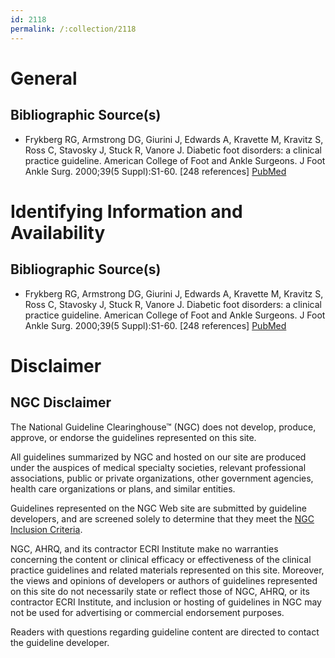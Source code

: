 ```yaml
---
id: 2118
permalink: /:collection/2118
---
```


# General

## Bibliographic Source(s)

- Frykberg RG, Armstrong DG, Giurini J, Edwards A, Kravette M, Kravitz S, Ross C, Stavosky J, Stuck R, Vanore J. Diabetic foot disorders: a clinical practice guideline. American College of Foot and Ankle Surgeons. J Foot Ankle Surg. 2000;39(5 Suppl):S1-60. [248 references] [ PubMed ](http://www.ncbi.nlm.nih.gov/entrez/query.fcgi?cmd=Retrieve&db=pubmed&dopt=Abstract&list_uids=11280471)

# Identifying Information and Availability

## Bibliographic Source(s)

- Frykberg RG, Armstrong DG, Giurini J, Edwards A, Kravette M, Kravitz S, Ross C, Stavosky J, Stuck R, Vanore J. Diabetic foot disorders: a clinical practice guideline. American College of Foot and Ankle Surgeons. J Foot Ankle Surg. 2000;39(5 Suppl):S1-60. [248 references] [ PubMed ](http://www.ncbi.nlm.nih.gov/entrez/query.fcgi?cmd=Retrieve&db=pubmed&dopt=Abstract&list_uids=11280471)

# Disclaimer

## NGC Disclaimer

The National Guideline Clearinghouse™ (NGC) does not develop, produce, approve, or endorse the guidelines represented on this site.

All guidelines summarized by NGC and hosted on our site are produced under the auspices of medical specialty societies, relevant professional associations, public or private organizations, other government agencies, health care organizations or plans, and similar entities.

Guidelines represented on the NGC Web site are submitted by guideline developers, and are screened solely to determine that they meet the [NGC Inclusion Criteria](/help-and-about/summaries/inclusion-criteria).

NGC, AHRQ, and its contractor ECRI Institute make no warranties concerning the content or clinical efficacy or effectiveness of the clinical practice guidelines and related materials represented on this site. Moreover, the views and opinions of developers or authors of guidelines represented on this site do not necessarily state or reflect those of NGC, AHRQ, or its contractor ECRI Institute, and inclusion or hosting of guidelines in NGC may not be used for advertising or commercial endorsement purposes.

Readers with questions regarding guideline content are directed to contact the guideline developer.

